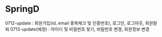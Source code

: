 # SpringD

0712-update : 회원가입(id, email 중복체크 및 인증번호), 로그인, 로그아웃, 회원탈퇴
0713-update(예정) : 아이디 및 비밀번호 찾기, 비밀번호 변경, 회원정보 변경
